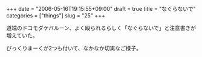 +++
date = "2006-05-16T19:15:55+09:00"
draft = true
title = "なぐらないで"
categories = ["things"]
slug = "25"
+++

道端のドコモダケバルーン、よく殴られるらしく「なぐらないで」と注意書きが増えていた。

びっくりまーくが2つも付いて、なかなか切実なご様子。
